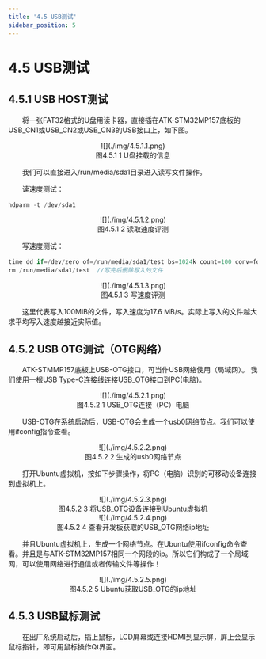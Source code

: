 ```yaml
---
title: '4.5 USB测试'
sidebar_position: 5
---
```


# 4.5 USB测试

## 4.5.1 USB HOST测试

&emsp;&emsp;将一张FAT32格式的U盘用读卡器，直接插在ATK-STM32MP157底板的USB_CN1或USB_CN2或USB_CN3的USB接口上，如下图。

<center>
![](./img/4.5.1.1.png)<br />
图4.5.1 1 U盘挂载的信息
</center>

&emsp;&emsp;我们可以直接进入/run/media/sda1目录进入读写文件操作。

&emsp;&emsp;读速度测试：

```c#
hdparm -t /dev/sda1
```

<center>
![](./img/4.5.1.2.png)<br />
图4.5.1 2 读取速度评测
</center>

&emsp;&emsp;写速度测试：

```c#
time dd if=/dev/zero of=/run/media/sda1/test bs=1024k count=100 conv=fdatasync
rm /run/media/sda1/test  //写完后删除写入的文件
```

<center>
![](./img/4.5.1.3.png)<br />
图4.5.1 3 写速度评测
</center>

&emsp;&emsp;这里代表写入100MiB的文件，写入速度为17.6 MB/s。实际上写入的文件越大求平均写入速度越接近实际值。

## 4.5.2 USB OTG测试（OTG网络）

&emsp;&emsp;ATK-STMMP157底板上USB-OTG接口，可当作USB网络使用（局域网）。
我们使用一根USB Type-C连接线连接USB_OTG接口到PC(电脑)。

<center>
![](./img/4.5.2.1.png)<br />
图4.5.2 1 USB_OTG连接（PC）电脑
</center>

&emsp;&emsp;USB-OTG在系统启动后，USB-OTG会生成一个usb0网络节点。我们可以使用ifconfig指令查看。

<center>
![](./img/4.5.2.2.png)<br />
图4.5.2 2 生成的usb0网络节点
</center>

&emsp;&emsp;打开Ubuntu虚拟机，按如下步骤操作，将PC（电脑）识别的可移动设备连接到虚拟机上。

<center>
![](./img/4.5.2.3.png)<br />
图4.5.2 3 将USB_OTG设备连接到Ubuntu虚拟机
</center>


<center>
![](./img/4.5.2.4.png)<br />
图4.5.2 4 查看开发板获取的USB_OTG网络ip地址
</center>

&emsp;&emsp;并且Ubuntu虚拟机上，生成一个网络节点。在Ubuntu使用ifconfig命令查看。并且是与ATK-STM32MP157相同一个网段的ip。所以它们构成了一个局域网，可以使用网络进行通信或者传输文件等操作！

<center>
![](./img/4.5.2.5.png)<br />
图4.5.2 5 Ubuntu获取USB_OTG的ip地址
</center>


## 4.5.3 USB鼠标测试

&emsp;&emsp;在出厂系统启动后，插上鼠标，LCD屏幕或连接HDMI到显示屏，屏上会显示鼠标指针，即可用鼠标操作Qt界面。


